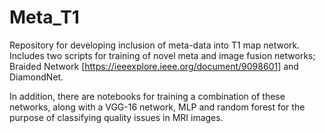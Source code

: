 # Meta_T1
Repository for developing inclusion of meta-data into T1 map network. Includes two scripts for training of novel meta and image fusion networks; Braided Network [https://ieeexplore.ieee.org/document/9098601] and DiamondNet.

In addition, there are notebooks for training a combination of these networks, along with a VGG-16 network, MLP and random forest for the purpose of classifying quality issues in MRI images.
